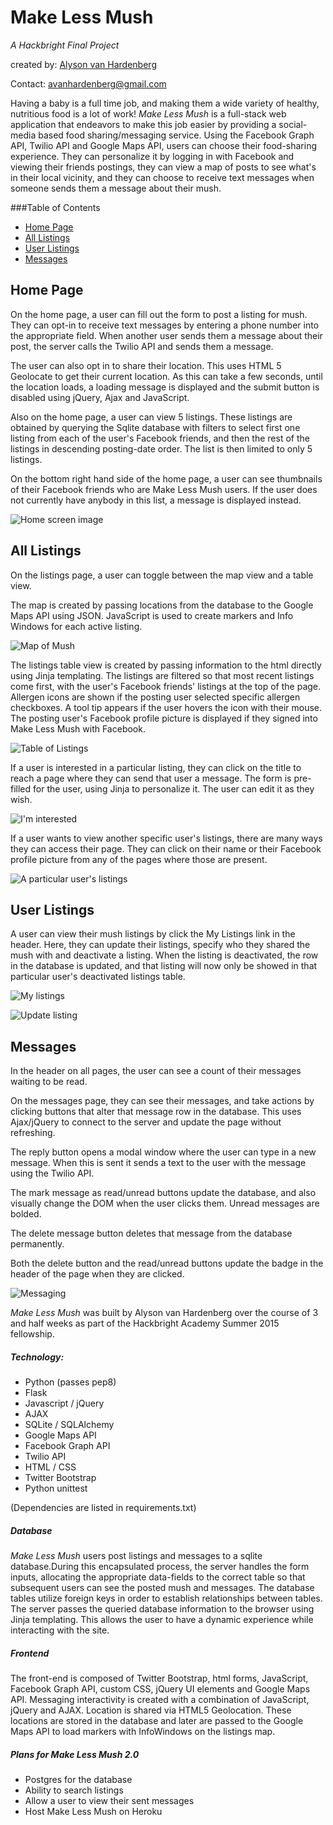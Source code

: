 Make Less Mush
===========

*A Hackbright Final Project*

created by: [Alyson van Hardenberg](https://www.linkedin.com/in/akvanhar)

Contact: avanhardenberg@gmail.com

Having a baby is a full time job, and making them a wide variety of healthy, nutritious food is a lot of work! *Make Less Mush* is a full-stack web application that endeavors to make this job easier by providing a social-media based food sharing/messaging service. Using the Facebook Graph API, Twilio API and Google Maps API, users can choose their food-sharing experience. They can personalize it by logging in with Facebook and viewing their friends postings, they can view a map of posts to see what's in their local vicinity, and they can choose to receive text messages when someone sends them a message about their mush.

###Table of Contents
* [Home Page](#homepage)
* [All Listings](#listings)
* [User Listings](#userlistings)
* [Messages](#messages)


## <a name="homepage"></a>Home Page

On the home page, a user can fill out the form to post a listing for mush.  They can opt-in to receive text messages by entering a phone number into the appropriate field. When another user sends them a message about their post, the server calls the Twilio API and sends them a message.

The user can also opt in to share their location. This uses HTML 5 Geolocate to get their current location. As this can take a few seconds, until the location loads, a loading message is displayed and the submit button is disabled using jQuery, Ajax and JavaScript.

Also on the home page, a user can view 5 listings. These listings are obtained by querying the Sqlite database with filters to select first one listing from each of the user's Facebook friends, and then the rest of the listings in descending posting-date order. The list is then limited to only 5 listings.

On the bottom right hand side of the home page, a user can see thumbnails of their Facebook friends who are Make Less Mush users. If the user does not currently have anybody in this list, a message is displayed instead.

![Home screen image](https://raw.githubusercontent.com/akvanhar/HB-FinalProject/master/static/images/HomeScreen.png)


## <a name="listings"></a>All Listings

On the listings page, a user can toggle between the map view and a table view.  

The map is created by passing locations from the database to the Google Maps API using JSON.  JavaScript is used to create markers and Info Windows for each active listing.

![Map of Mush](https://raw.githubusercontent.com/akvanhar/HB-FinalProject/master/static/images/map.png)

The listings table view is created by passing information to the html directly using Jinja templating. The listings are filtered so that most recent listings come first, with the user's Facebook friends' listings at the top of the page. Allergen icons are shown if the posting user selected specific allergen checkboxes.  A tool tip appears if the user hovers the icon with their mouse.  The posting user's Facebook profile picture is displayed if they signed into Make Less Mush with Facebook.

![Table of Listings](https://raw.githubusercontent.com/akvanhar/HB-FinalProject/master/static/images/listingsTable.png)

If a user is interested in a particular listing, they can click on the title to reach a page where they can send that user a message. The form is pre-filled for the user, using Jinja to personalize it. The user can edit it as they wish.

![I'm interested](https://raw.githubusercontent.com/akvanhar/HB-FinalProject/master/static/images/iminterested.png)

If a user wants to view another specific user's listings, there are many ways they can access their page. They can click on their name or their Facebook profile picture from any of the pages where those are present.

![A particular user's listings](https://raw.githubusercontent.com/akvanhar/HB-FinalProject/master/static/images/userlistings.png)


## <a name="userlistings"></a>User Listings

A user can view their mush listings by click the My Listings link in the header. Here, they can update their listings, specify who they shared the mush with and deactivate a listing. When the listing is deactivated, the row in the database is updated, and that listing will now only be showed in that particular user's deactivated listings table.

![My listings](https://raw.githubusercontent.com/akvanhar/HB-FinalProject/master/static/images/mylistings.png)

![Update listing](https://raw.githubusercontent.com/akvanhar/HB-FinalProject/master/static/images/updatelisting.png)


## <a name="messages"></a>Messages

In the header on all pages, the user can see a count of their messages waiting to be read.

On the messages page, they can see their messages, and take actions by clicking buttons that alter that message row in the database.  This uses Ajax/jQuery to connect to the server and update the page without refreshing.

The reply button opens a modal window where the user can type in a new message. When this is sent it sends a text to the user with the message using the Twilio API.

The mark message as read/unread buttons update the database, and also visually change the DOM when the user clicks them. Unread messages are bolded.

The delete message button deletes that message from the database permanently. 

Both the delete button and the read/unread buttons update the badge in the header of the page when they are clicked.

![Messaging](https://raw.githubusercontent.com/akvanhar/HB-FinalProject/master/static/images/messages.png)

*Make Less Mush* was built by Alyson van Hardenberg over the course of 3 and half weeks as part of the Hackbright Academy Summer 2015 fellowship.

##### Technology:
- Python (passes pep8)
- Flask
- Javascript / jQuery
- AJAX
- SQLite / SQLAlchemy
- Google Maps API
- Facebook Graph API
- Twilio API
- HTML / CSS
- Twitter Bootstrap
- Python unittest

(Dependencies are listed in requirements.txt)

##### Database
*Make Less Mush* users post listings and messages to a sqlite database.During this encapsulated process, the server handles the form inputs, allocating the appropriate data-fields to the correct table so that subsequent users can see the posted mush and messages.
The database tables utilize foreign keys in order to establish relationships between tables.
The server passes the queried database information to the browser using Jinja templating. This allows the user to have a dynamic experience while interacting with the site.

##### Frontend

The front-end is composed of Twitter Bootstrap, html forms, JavaScript, Facebook Graph API, custom CSS, jQuery UI elements and Google Maps API. 
Messaging interactivity is created with a combination of JavaScript, jQuery and AJAX.
Location is shared via HTML5 Geolocation. These locations are stored in the database and later are passed to the Google Maps API to load markers with InfoWindows on the listings map.

##### Plans for Make Less Mush 2.0

* Postgres for the database
* Ability to search listings
* Allow a user to view their sent messages
* Host Make Less Mush on Heroku
